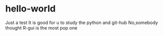 # hello-world
Just a test
It is good for u to study the python and git-hub
No,somebody thought R-gui is the most pop one
